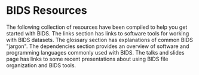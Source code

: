 # BIDS Resources

The following collection of resources have been compiled to help you get started with BIDS.
The links section has links to software tools for working with BIDS datasets.
The glossary section has explanations of common BIDS "jargon".
The dependencies section provides an overview of software and programming languages commonly used with BIDS.
The talks and slides page has links to some recent presentations about using BIDS file organization and BIDS tools.
